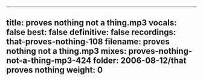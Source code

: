 
---
title: proves nothing not a thing.mp3
vocals: false
best: false
definitive: false
recordings: that-proves-nothing-108
filename: proves nothing not a thing.mp3
mixes: proves-nothing-not-a-thing-mp3-424
folder: 2006-08-12/that proves nothing
weight: 0
---
